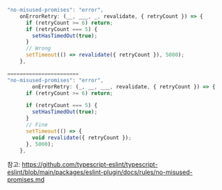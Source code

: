 ```ts
"no-misused-promises": "error",
    onErrorRetry: (__, ___, _, revalidate, { retryCount }) => {
      if (retryCount >= 6) return;
      if (retryCount === 5) {
        setHasTimedOut(true);
      }
      // Wrong
      setTimeout(() => revalidate({ retryCount }), 5000);
    },

=======================
"no-misused-promises": "error",
        onErrorRetry: (_, __, ___, revalidate, { retryCount }) => {
      if (retryCount >= 6) return;

      if (retryCount === 5) {
        setHasTimedOut(true);
      }
      // Fine
      setTimeout(() => {
        void revalidate({ retryCount });
      }, 5000);
    },

```

참고: https://github.com/typescript-eslint/typescript-eslint/blob/main/packages/eslint-plugin/docs/rules/no-misused-promises.md
